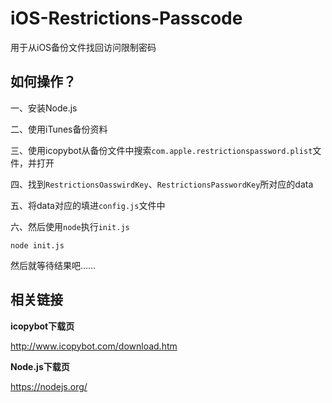 # iOS-Restrictions-Passcode

用于从iOS备份文件找回访问限制密码


## 如何操作？

一、安装Node.js

二、使用iTunes备份资料

三、使用icopybot从备份文件中搜索`com.apple.restrictionspassword.plist`文件，并打开

四、找到`RestrictionsOasswirdKey`、`RestrictionsPasswordKey`所对应的data

五、将data对应的填进`config.js`文件中

六、然后使用`node`执行`init.js`

```
node init.js
```

然后就等待结果吧……


## 相关链接

**icopybot下载页**

http://www.icopybot.com/download.htm


**Node.js下载页**

https://nodejs.org/









